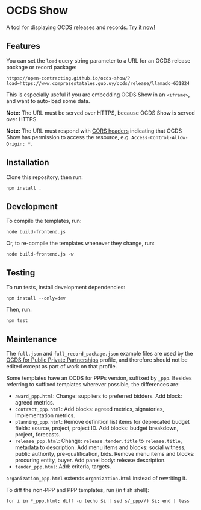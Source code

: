 # OCDS Show

A tool for displaying OCDS releases and records. [Try it now!](https://open-contracting.github.io/ocds-show/)

## Features

You can set the `load` query string parameter to a URL for an OCDS release package or record package:

    https://open-contracting.github.io/ocds-show/?load=https://www.comprasestatales.gub.uy/ocds/release/llamado-631824

This is especially useful if you are embedding OCDS Show in an `<iframe>`, and want to auto-load some data.

**Note:** The URL must be served over HTTPS, because OCDS Show is served over HTTPS.

**Note:** The URL must respond with [CORS headers](https://developer.mozilla.org/en-US/docs/Web/HTTP/CORS) indicating that OCDS Show has permission to access the resource, e.g. `Access-Control-Allow-Origin: *`.

## Installation

Clone this repository, then run:

    npm install .

## Development

To compile the templates, run:

    node build-frontend.js

Or, to re-compile the templates whenever they change, run:

    node build-frontend.js -w

## Testing

To run tests, install development dependencies:

    npm install --only=dev

Then, run:

    npm test

## Maintenance

The `full.json` and `full_record_package.json` example files are used by the [OCDS for Public Private Partnerships](https://github.com/open-contracting-extensions/public-private-partnerships) profile, and therefore should not be edited except as part of work on that profile.

Some templates have an OCDS for PPPs version, suffixed by `_ppp`. Besides referring to suffixed templates wherever possible, the differences are:

* `award_ppp.html`: Change: suppliers to preferred bidders. Add block: agreed metrics.
* `contract_ppp.html`: Add blocks: agreed metrics, signatories, implementation metrics.
* `planning_ppp.html`: Remove definition list items for deprecated budget fields: source, project, project ID. Add blocks: budget breakdown, project, forecasts.
* `release_ppp.html`: Change: `release.tender.title` to `release.title`, metadata to description. Add menu items and blocks: social witness, public authority, pre-qualification, bids. Remove menu items and blocks: procuring entity, buyer. Add panel body: release description.
* `tender_ppp.html`: Add: criteria, targets.

`organization_ppp.html` extends `organization.html` instead of rewriting it.

To diff the non-PPP and PPP templates, run (in fish shell):

    for i in *_ppp.html; diff -u (echo $i | sed s/_ppp//) $i; end | less
